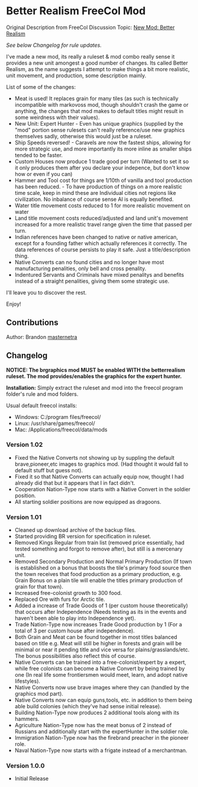 # Better Realism FreeCol Mod

Original Description from FreeCol Discussion Topic: [New Mod: Better Realism](https://sourceforge.net/p/freecol/discussion/141200/thread/4796e856/)

_See below Changelog for rule updates._

I've made a new mod, its really a ruleset & mod combo really sense it provides a new unit amongest a good number of changes. Its called Better Realism, as the name suggests I attempt to make things a bit more realistic, unit movement, and production, some description mainly.

List of some of the changes:

* Meat is used! It replaces grain for many tiles (as such is technically incompatible with markovoss mod, though shouldn't crash the game or anything, the changes that mod makes to default titles might result in some weirdness with their values).
* New Unit: Expert Hunter - Even has unique graphics (supplied by the "mod" portion sense rulesets can't really reference/use new graphics themselves sadly, otherwise this would just be a ruleset.
* Ship Speeds reversed! - Caravels are now the fastest ships, allowing for more strategic use, and more importantly its more inline as smaller ships tended to be faster.
* Custom Houses now produce 1 trade good per turn (Wanted to set it so it only produces them after you declare your indepence, but don't know how or even if you can)
* Hammer and Tool cost for things are 1/10th of vanilla and tool production has been reduced. - To have production of things on a more realistic time scale, keep in mind these are Individual cities not regions like civilization. No inbalance of course sense AI is equally benefited.
* Water title movement costs reduced to 1 for more realistic movement on water
* Land title movement costs reduced/adjusted and land unit's movement increased for a more realistic travel range given the time that passed per turn.
* Indian references have been changed to native or native american, except for a founding father which actually references it correctly. The data references of course persists to play it safe. Just a title/description thing.
* Native Converts can no found cities and no longer have most manufacturing penalities, only bell and cross penality.
* Indentured Servants and Criminals have mixed penalitys and benefits instead of a straight penalities, giving them some strategic use.

I'll leave you to discover the rest.

Enjoy!

## Contributions
Author: Brandon [masternetra](https://sourceforge.net/u/masternetra/profile/)

## Changelog

**NOTICE: The brgraphics mod MUST be enabled WITH the betterrealism ruleset. The mod provides/enables the graphics for the expert hunter.**

**Installation:** Simply extract the ruleset and mod into the freecol program folder's rule and mod folders.

Usual default freecol installs:

* Windows: C:/program files/freecol/
* Linux: /usr/share/games/freecol/
* Mac: /Applications/freecol/data/mods
### Version 1.02

* Fixed the Native Converts not showing up by suppling the default brave,pioneer,etc images to graphics mod. (Had thought it would fall to default stuff but guess not).
* Fixed it so that Native Converts can actually equip now, thought I had already did that but it appears that I in fact didn't.
* Cooperation Nation-Type now starts with a Native Convert in the soldier position.
* All starting soldier positions are now equipped as dragoons.

### Version 1.01

* Cleaned up download archive of the backup files.
* Started providing BR version for specification in ruleset.
* Removed Kings Regular from train list (removed price essentially, had tested something and forgot to remove after), but still is a mercenary unit.
* Removed Secondary Production and Normal Primary Production (If town is established on a bonus that boosts the tile's primary food source then the town receives that food production as a primary production, e.g. Grain Bonus on a plain tile will enable the titles primary production of grain for that town).
* Increased free-colonist growth to 300 food.
* Replaced Ore with furs for Arctic tile.
* Added a increase of Trade Goods of 1 (per custom house theoretically) that occurs after Independence (Needs testing as its in the events and haven't been able to play into Independence yet).
* Trade Nation-Type now increases Trade Good production by 1 (For a total of 3 per custom house after independence).
* Both Grain and Meat can be found together in most titles balanced based on title e.g. Meat will still be higher in forests and grain will be minimal or near it pending title and vice versa for plains/grasslands/etc. The bonus possibilities also reflect this of course.
* Native Converts can be trained into a free-colonist/expert by a expert, while free colonists can become a Native Convert by being trained by one (In real life some frontiersmen would meet, learn, and adopt native lifestyles).
* Native Converts now use brave images where they can (handled by the graphics mod part).
* Native Converts now can equip guns,tools, etc. in addition to them being able build colonies (which they've had sense initial release).
* Building Nation-Type now produces 2 additional tools along with its hammers.
* Agriculture Nation-Type now has the meat bonus of 2 instead of Russians and additionally start with the expertHunter in the soldier role.
* Immigration Nation-Type now has the firebrand preacher in the pioneer role.
* Naval Nation-Type now starts with a frigate instead of a merchantman.

### Version 1.0.0

* Initial Release
